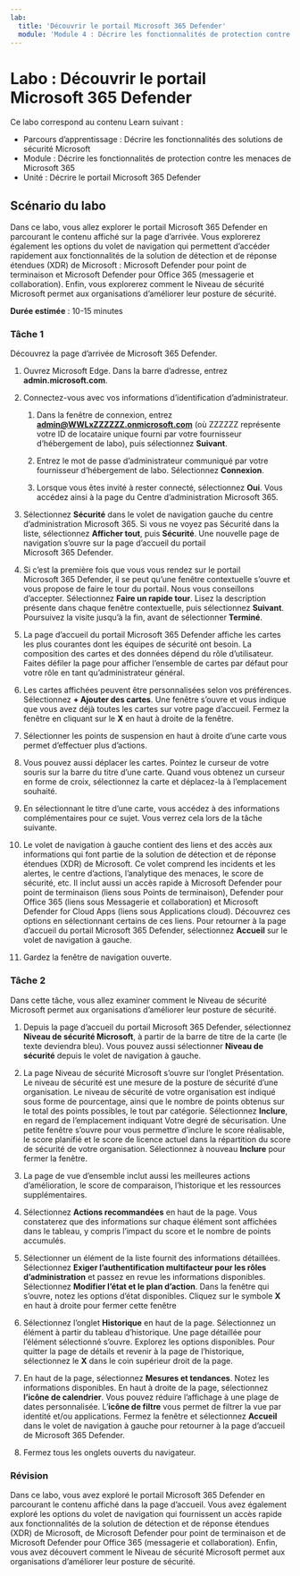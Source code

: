 ```yaml
---
lab:
  title: 'Découvrir le portail Microsoft 365 Defender'
  module: 'Module 4 : Décrire les fonctionnalités de protection contre les menaces de Microsoft 365'
---
```



# <a name="lab-explore-the-microsoft-365-defender-portal"></a>Labo : Découvrir le portail Microsoft 365 Defender

Ce labo correspond au contenu Learn suivant :

- Parcours d’apprentissage : Décrire les fonctionnalités des solutions de sécurité Microsoft
- Module : Décrire les fonctionnalités de protection contre les menaces de Microsoft 365
- Unité : Décrire le portail Microsoft 365 Defender

## <a name="lab-scenario"></a>Scénario du labo

Dans ce labo, vous allez explorer le portail Microsoft 365 Defender en parcourant le contenu affiché sur la page d’arrivée. Vous explorerez également les options du volet de navigation qui permettent d’accéder rapidement aux fonctionnalités de la solution de détection et de réponse étendues (XDR) de Microsoft : Microsoft Defender pour point de terminaison et Microsoft Defender pour Office 365 (messagerie et collaboration).  Enfin, vous explorerez comment le Niveau de sécurité Microsoft permet aux organisations d’améliorer leur posture de sécurité.

**Durée estimée** : 10-15 minutes

### <a name="task-1"></a>Tâche 1

Découvrez la page d’arrivée de Microsoft 365 Defender.

1. Ouvrez Microsoft Edge. Dans la barre d’adresse, entrez **admin.microsoft.com**.

1. Connectez-vous avec vos informations d’identification d’administrateur.
    1. Dans la fenêtre de connexion, entrez **admin@WWLxZZZZZZ.onmicrosoft.com** (où ZZZZZZ représente votre ID de locataire unique fourni par votre fournisseur d’hébergement de labo), puis sélectionnez **Suivant**.

    1. Entrez le mot de passe d’administrateur communiqué par votre fournisseur d’hébergement de labo. Sélectionnez **Connexion**.
    1. Lorsque vous êtes invité à rester connecté, sélectionnez **Oui**. Vous accédez ainsi à la page du Centre d’administration Microsoft 365.

1. Sélectionnez **Sécurité** dans le volet de navigation gauche du centre d’administration Microsoft 365.  Si vous ne voyez pas Sécurité dans la liste, sélectionnez **Afficher tout**, puis **Sécurité**.  Une nouvelle page de navigation s’ouvre sur la page d’accueil du portail Microsoft 365 Defender.  

1. Si c’est la première fois que vous vous rendez sur le portail Microsoft 365 Defender, il se peut qu’une fenêtre contextuelle s’ouvre et vous propose de faire le tour du portail.  Nous vous conseillons d’accepter.  Sélectionnez **Faire un rapide tour**.  Lisez la description présente dans chaque fenêtre contextuelle, puis sélectionnez **Suivant**. Poursuivez la visite jusqu’à la fin, avant de sélectionner **Terminé**.

1. La page d’accueil du portail Microsoft 365 Defender affiche les cartes les plus courantes dont les équipes de sécurité ont besoin. La composition des cartes et des données dépend du rôle d’utilisateur. Faites défiler la page pour afficher l’ensemble de cartes par défaut pour votre rôle en tant qu’administrateur général.

1. Les cartes affichées peuvent être personnalisées selon vos préférences.  Sélectionnez **+ Ajouter des cartes**. Une fenêtre s’ouvre et vous indique que vous avez déjà toutes les cartes sur votre page d’accueil.  Fermez la fenêtre en cliquant sur le **X** en haut à droite de la fenêtre.

1. Sélectionner les points de suspension en haut à droite d’une carte vous permet d’effectuer plus d’actions.  

1. Vous pouvez aussi déplacer les cartes. Pointez le curseur de votre souris sur la barre du titre d’une carte. Quand vous obtenez un curseur en forme de croix, sélectionnez la carte et déplacez-la à l’emplacement souhaité.

1. En sélectionnant le titre d’une carte, vous accédez à des informations complémentaires pour ce sujet. Vous verrez cela lors de la tâche suivante.

1. Le volet de navigation à gauche contient des liens et des accès aux informations qui font partie de la solution de détection et de réponse étendues (XDR) de Microsoft. Ce volet comprend les incidents et les alertes, le centre d’actions, l’analytique des menaces, le score de sécurité, etc.  Il inclut aussi un accès rapide à Microsoft Defender pour point de terminaison (liens sous Points de terminaison), Defender pour Office 365 (liens sous Messagerie et collaboration) et Microsoft Defender for Cloud Apps (liens sous Applications cloud).  Découvrez ces options en sélectionnant certains de ces liens.   Pour retourner à la page d’accueil du portail Microsoft 365 Defender, sélectionnez **Accueil** sur le volet de navigation à gauche.

1. Gardez la fenêtre de navigation ouverte.

### <a name="task-2"></a>Tâche 2

Dans cette tâche, vous allez examiner comment le Niveau de sécurité Microsoft permet aux organisations d’améliorer leur posture de sécurité.

1. Depuis la page d’accueil du portail Microsoft 365 Defender, sélectionnez **Niveau de sécurité Microsoft**, à partir de la barre de titre de la carte (le texte deviendra bleu).  Vous pouvez aussi sélectionner **Niveau de sécurité** depuis le volet de navigation à gauche.

1. La page Niveau de sécurité Microsoft s’ouvre sur l’onglet Présentation. Le niveau de sécurité est une mesure de la posture de sécurité d’une organisation. Le niveau de sécurité de votre organisation est indiqué sous forme de pourcentage, ainsi que le nombre de points obtenus sur le total des points possibles, le tout par catégorie. Sélectionnez **Inclure**, en regard de l’emplacement indiquant Votre degré de sécurisation.  Une petite fenêtre s’ouvre pour vous permettre d’inclure le score réalisable, le score planifié et le score de licence actuel dans la répartition du score de sécurité de votre organisation.  Sélectionnez à nouveau **Inclure** pour fermer la fenêtre.

1. La page de vue d’ensemble inclut aussi les meilleures actions d’amélioration, le score de comparaison, l’historique et les ressources supplémentaires.

1. Sélectionnez **Actions recommandées** en haut de la page.  Vous constaterez que des informations sur chaque élément sont affichées dans le tableau, y compris l’impact du score et le nombre de points accumulés.  

1. Sélectionner un élément de la liste fournit des informations détaillées.  Sélectionnez **Exiger l’authentification multifacteur pour les rôles d’administration** et passez en revue les informations disponibles.  Sélectionnez **Modifier l’état et le plan d’action**.  Dans la fenêtre qui s’ouvre, notez les options d’état disponibles. Cliquez sur le symbole **X** en haut à droite pour fermer cette fenêtre

1. Sélectionnez l’onglet **Historique** en haut de la page. Sélectionnez un élément à partir du tableau d’historique.  Une page détaillée pour l’élément sélectionné s’ouvre.  Explorez les options disponibles.  Pour quitter la page de détails et revenir à la page de l’historique, sélectionnez le **X** dans le coin supérieur droit de la page.

1. En haut de la page, sélectionnez **Mesures et tendances**.  Notez les informations disponibles.  En haut à droite de la page, sélectionnez **l’icône de calendrier**.  Vous pouvez réduire l’affichage à une plage de dates personnalisée.  L’**icône de filtre** vous permet de filtrer la vue par identité et/ou applications.  Fermez la fenêtre et sélectionnez **Accueil** dans le volet de navigation à gauche pour retourner à la page d’accueil de Microsoft 365 Defender.

1. Fermez tous les onglets ouverts du navigateur.

### <a name="review"></a>Révision

Dans ce labo, vous avez exploré le portail Microsoft 365 Defender en parcourant le contenu affiché dans la page d’accueil. Vous avez également exploré les options du volet de navigation qui fournissent un accès rapide aux fonctionnalités de la solution de détection et de réponse étendues (XDR) de Microsoft, de Microsoft Defender pour point de terminaison et de Microsoft Defender pour Office 365 (messagerie et collaboration).  Enfin, vous avez découvert comment le Niveau de sécurité Microsoft permet aux organisations d’améliorer leur posture de sécurité.
